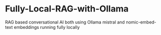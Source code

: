 # Fully-Local-RAG-with-Ollama
RAG based conversational AI both using Ollama mistral and nomic-embed-text embeddings running fully locally
